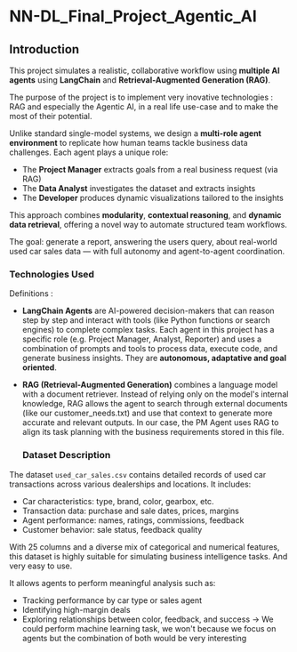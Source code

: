 # NN-DL_Final_Project_Agentic_AI

## Introduction

This project simulates a realistic, collaborative workflow using **multiple AI agents** using **LangChain** and **Retrieval-Augmented Generation (RAG)**. 

The purpose of the project is to implement very inovative technologies : RAG and especially the Agentic AI, in a real life use-case and to make the most of their potential.

Unlike standard single-model systems, we design a **multi-role agent environment** to replicate how human teams tackle business data challenges. Each agent plays a unique role:
- The **Project Manager** extracts goals from a real business request (via RAG)
- The **Data Analyst** investigates the dataset and extracts insights
- The **Developer** produces dynamic visualizations tailored to the insights

This approach combines **modularity**, **contextual reasoning**, and **dynamic data retrieval**, offering a novel way to automate structured team workflows.

The goal: generate a report, answering the users query, about real-world used car sales data — with full autonomy and agent-to-agent coordination.

### Technologies Used

Definitions : 
* **LangChain Agents** are AI-powered decision-makers that can reason step by step and interact with tools (like Python functions or search engines) to complete complex tasks. Each agent in this project has a specific role (e.g. Project Manager, Analyst, Reporter) and uses a combination of prompts and tools to process data, execute code, and generate business insights.
They are **autonomous, adaptative and goal oriented**.

* **RAG (Retrieval-Augmented Generation)** combines a language model with a document retriever. Instead of relying only on the model's internal knowledge, RAG allows the agent to search through external documents (like our customer_needs.txt) and use that context to generate more accurate and relevant outputs. In our case, the PM Agent uses RAG to align its task planning with the business requirements stored in this file.

  ### Dataset Description

The dataset `used_car_sales.csv` contains detailed records of used car transactions across various dealerships and locations. It includes:

- Car characteristics: type, brand, color, gearbox, etc.
- Transaction data: purchase and sale dates, prices, margins
- Agent performance: names, ratings, commissions, feedback
- Customer behavior: sale status, feedback quality

With 25 columns and a diverse mix of categorical and numerical features, this dataset is highly suitable for simulating business intelligence tasks. And very easy to use.

It allows agents to perform meaningful analysis such as:
- Tracking performance by car type or sales agent
- Identifying high-margin deals
- Exploring relationships between color, feedback, and success -> We could perform machine learning task, we won't because we focus on agents but the combination of both would be very interesting
